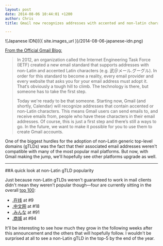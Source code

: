 ```yaml
---
layout: post
date: 2014-08-06 10:44:01 +1200
author: Chris
title: Gmail now recognizes addresses with accented and non-latin characters

---
```


<!-- excerpt -->

![Japanese IDN]({{ site.images_url }}/2014-08-06-japanese-idn.png)

[From the Official Gmail Blog:](http://gmailblog.blogspot.com/2014/08/a-first-step-toward-more-global-email.html)

>In 2012, an organization called the Internet Engineering Task Force (IETF) created a new email standard that supports addresses with non-Latin and accented Latin characters (e.g. 武＠メール.グーグル). In order for this standard to become a reality, every email provider and every website that asks you for your email address must adopt it. That’s obviously a tough hill to climb. The technology is there, but someone has to take the first step.
>
>Today we're ready to be that someone. Starting now, Gmail (and shortly, Calendar) will recognize addresses that contain accented or non-Latin characters. This means Gmail users can send emails to, and receive emails from, people who have these characters in their email addresses. Of course, this is just a first step and there’s still a ways to go. In the future, we want to make it possible for you to use them to create Gmail accounts.

<!-- /excerpt -->

One of the biggest hurdles for the adoption of non-Latin generic top-level domains (gTLDs) was the fact that their associated email addresses weren't compatible with many of the most popular mail platforms. But now, with Gmail making the jump, we'll hopefully see other platforms upgrade as well.

***

##A quick look at non-Latin gTLD popularity

Just because non-Latin gTLDs weren't guaranteed to work in mail clients didn't mean they weren't popular though—four are currently sitting in the overall [top 100](http://domainincite.com/pro/new-gtld-zone-file-report/):

+ [.在线](https://iwantmyname.com/domains/dot-%E5%9C%A8%E7%BA%BF) at #9
+ [.中文网](https://iwantmyname.com/domains/dot-%E4%B8%AD%E6%96%87%E7%BD%91) at #18 
+ [.みんな](https://iwantmyname.com/domains/dot-%E3%81%BF%E3%82%93%E3%81%AA) at #91
+ [.商城](https://iwantmyname.com/domains/dot-%E5%95%86%E5%9F%8E) at #94

It'll be interesting to see how much they grow in the following weeks after this announcement and the others that will hopefully follow. I wouldn't be surprised at all to see a non-Latin gTLD in the top-5 by the end of the year.
